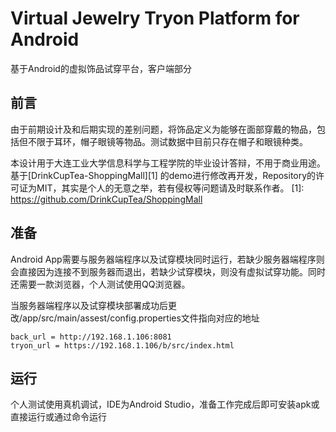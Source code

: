 # Virtual Jewelry Tryon Platform for Android

基于Android的虚拟饰品试穿平台，客户端部分
## 前言
由于前期设计及和后期实现的差别问题，将饰品定义为能够在面部穿戴的物品，包括但不限于耳环，帽子眼镜等物品。测试数据中目前只存在帽子和眼镜种类。

本设计用于大连工业大学信息科学与工程学院的毕业设计答辩，不用于商业用途。基于[DrinkCupTea-ShoppingMall][1] 的demo进行修改再开发，Repository的许可证为MIT，其实是个人的无意之举，若有侵权等问题请及时联系作者。
[1]: https://github.com/DrinkCupTea/ShoppingMall



## 准备
Android App需要与服务器端程序以及试穿模块同时运行，若缺少服务器端程序则会直接因为连接不到服务器而退出，若缺少试穿模块，则没有虚拟试穿功能。同时还需要一款浏览器，个人测试使用QQ浏览器。

当服务器端程序以及试穿模块部署成功后更改/app/src/main/assest/config.properties文件指向对应的地址
```
back_url = http://192.168.1.106:8081
tryon_url = https://192.168.1.106/b/src/index.html
```
## 运行
个人测试使用真机调试，IDE为Android Studio，准备工作完成后即可安装apk或直接运行或通过命令运行